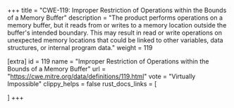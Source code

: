+++
title = "CWE-119: Improper Restriction of Operations within the Bounds of a Memory Buffer"
description	= "The product performs operations on a memory buffer, but it reads from or writes to a memory location outside the buffer's intended boundary. This may result in read or write operations on unexpected memory locations that could be linked to other variables, data structures, or internal program data."
weight = 119

[extra]
id = 119
name = "Improper Restriction of Operations within the Bounds of a Memory Buffer"
url = "https://cwe.mitre.org/data/definitions/119.html"
vote = "Virtually Impossible"
clippy_helps = false
rust_docs_links = [
	
]
+++

